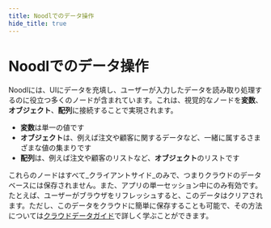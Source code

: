 ```yaml
---
title: Noodlでのデータ操作
hide_title: true
---
```


# Noodlでのデータ操作

Noodlには、UIにデータを充填し、ユーザーが入力したデータを読み取り処理するのに役立つ多くのノードが含まれています。これは、視覚的なノードを**変数**、**オブジェクト**、**配列**に接続することで実現されます。

* **変数**は単一の値です
* **オブジェクト**は、例えば注文や顧客に関するデータなど、一緒に属するさまざまな値の集まりです
* **配列**は、例えば注文や顧客のリストなど、**オブジェクト**のリストです

これらのノードはすべて_クライアントサイド_のみで、つまりクラウドのデータベースには保存されません。また、アプリの単一セッション中にのみ有効です。たとえば、ユーザーがブラウザをリフレッシュすると、このデータはクリアされます。ただし、このデータをクラウドに簡単に保存することも可能で、その方法については[クラウドデータガイド](/docs/guides/cloud-data/overview)で詳しく学ぶことができます。